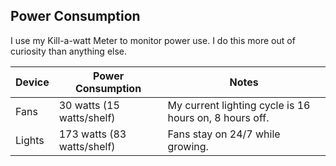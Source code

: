 ## Power Consumption

I use my Kill-a-watt Meter to monitor power use.  I do this more out of curiosity than anything else.

Device | Power Consumption | Notes
----| ---- | ----
Fans | 30 watts (15 watts/shelf) | My current lighting cycle is 16 hours on, 8 hours off.
Lights | 173 watts (83 watts/shelf) | Fans stay on 24/7 while growing.
